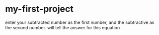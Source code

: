 # my-first-project
enter your subtracted number as the first number, and the subtractive as the second number. will tell the answer for this equation
